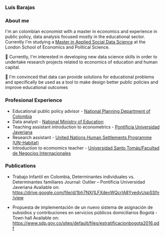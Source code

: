 ### Luis Barajas

<!--
**LuchoBarajas/LuchoBarajas** is a ✨ _special_ ✨ repository because its `README.md` (this file) appears on your GitHub profile.

Here are some ideas to get you started:

- 🔭 I’m currently working on ...
- 🌱 I’m currently learning ...
- 👯 I’m looking to collaborate on ...
- 🤔 I’m looking for help with ...
- 💬 Ask me about ...
- 📫 How to reach me: ...
- 😄 Pronouns: ...
- ⚡ Fun fact: ...
-->

### About me

I'm an colombian economist with a master in economics and experience in public policy, data analysis focused mostly in the educational sector. Currently I'm studying a [Master in Applied Social Data Science](https://www.lse.ac.uk/study-at-lse/Graduate/degree-programmes-2023/MSc-Applied-Social-Data-Science) at the London School of Economics and Political Science. 

📘 Currently, I'm interested in developing new data science skills in order to undertake research projects related to economics of education and human capital.

🧐 I'm convinced that data can provide solutions for educational problems and specifically be used as a tool to make design better public policies and improve educational outcomes 

### Profesional Experience

- Educational public policy advisor - [National Planning Department of Colombia](https://www.dnp.gov.co)
- Data analyst - [National Ministry of Education](https://www.mineducacion.gov.co/portal/)
- Teaching assistant introduction to econometrics - [Pontificia Universidad Javeriana](https://www.javeriana.edu.co/inicio)
- Research assistant - [United Nations Human Settlements Programme (UN-Habitat)](https://unhabitat.org)
- Introduction to ecomomics teacher - [Universidad Santo Tomás/Facultad de Negocios Internacionales](https://usantotomas.edu.co/negociosinternacionales)

### Publications

- Trabajo Infantil en Colombia, Determinantes individuales vs. Determinantes familiares Journal: Outlier – Pontificia Universidad Javeriana
Available on: https://drive.google.com/file/d/1bh7NXj1LFXdevWQcrlA8YvedvUspSSfn/view

- Propuesta de implementación de un nuevo sistema de asignación de subsidios y contribuciones en servicios públicos domiciliarios Bogotá - Town hall
Available on: https://www.sdp.gov.co/sites/default/files/estratificacionbogota2016.pdf
